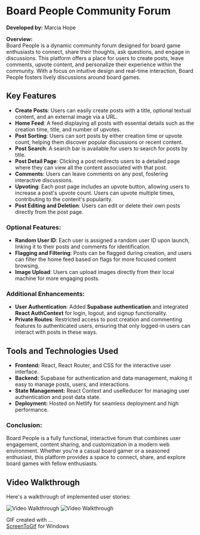 # Board People Community Forum

**Developed by:** Marcia Hope  

**Overview:**  
Board People is a dynamic community forum designed for board game enthusiasts to connect, share their thoughts, ask questions, and engage in discussions. This platform offers a place for users to create posts, leave comments, upvote content, and personalize their experience within the community. With a focus on intuitive design and real-time interaction, Board People fosters lively discussions around board games.

## Key Features

- **Create Posts**: Users can easily create posts with a title, optional textual content, and an external image via a URL.
- **Home Feed**: A feed displaying all posts with essential details such as the creation time, title, and number of upvotes.
- **Post Sorting**: Users can sort posts by either creation time or upvote count, helping them discover popular discussions or recent content.
- **Post Search**: A search bar is available for users to search for posts by title.
- **Post Detail Page**: Clicking a post redirects users to a detailed page where they can view all the content associated with that post.
- **Comments**: Users can leave comments on any post, fostering interactive discussions.
- **Upvoting**: Each post page includes an upvote button, allowing users to increase a post's upvote count. Users can upvote multiple times, contributing to the content's popularity.
- **Post Editing and Deletion**: Users can edit or delete their own posts directly from the post page.

### Optional Features:

- **Random User ID**: Each user is assigned a random user ID upon launch, linking it to their posts and comments for identification.
- **Flagging and Filtering**: Posts can be flagged during creation, and users can filter the home feed based on flags for more focused content browsing.
- **Image Upload**: Users can upload images directly from their local machine for more engaging posts.

### Additional Enhancements:

- **User Authentication**: Added **Supabase authentication** and integrated **React AuthContext** for login, logout, and signup functionality.
- **Private Routes**: Restricted access to post creation and commenting features to authenticated users, ensuring that only logged-in users can interact with posts in these ways.
  
## Tools and Technologies Used

- **Frontend:** React, React Router, and CSS for the interactive user interface.
- **Backend:** Supabase for authentication and data management, making it easy to manage posts, users, and interactions.
- **State Management:** React Context and useReducer for managing user authentication and post data state.
- **Deployment:** Hosted on Netlify for seamless deployment and high performance.

### Conclusion:

Board People is a fully functional, interactive forum that combines user engagement, content sharing, and customization in a modern web environment. Whether you're a casual board gamer or a seasoned enthusiast, this platform provides a space to connect, share, and explore board games with fellow enthusiasts.


## Video Walkthrough

Here's a walkthrough of implemented user stories:

<img src='Board-People.gif' title='Video Walkthrough' width='' alt='Video Walkthrough' />
<img src='Board-People2.gif' title='Video Walkthrough' width='' alt='Video Walkthrough' />

GIF created with ...  
[ScreenToGif](https://www.screentogif.com/) for Windows

